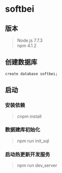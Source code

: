 # softbei

## 版本
> Node.js 7.7.3  
> npm 4.1.2  

## 创建数据库
```
create database softbei;
```

## 启动

### 安装依赖
> cnpm install  

### 数据建库初始化
> npm run init_sql  

### 启动热更新开发服务
> npm run dev_server  
